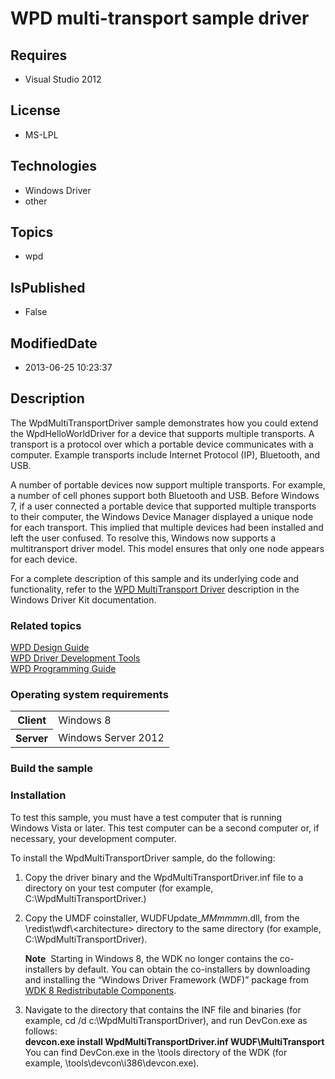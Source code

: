 # WPD multi-transport sample driver
## Requires
* Visual Studio 2012
## License
* MS-LPL
## Technologies
* Windows Driver
* other
## Topics
* wpd
## IsPublished
* False
## ModifiedDate
* 2013-06-25 10:23:37
## Description

<div id="mainSection">
<p>The WpdMultiTransportDriver sample demonstrates how you could extend the WpdHelloWorldDriver for a device that supports multiple transports. A transport is a protocol over which a portable device communicates with a computer. Example transports include Internet
 Protocol (IP), Bluetooth, and USB. </p>
<p>A number of portable devices now support multiple transports. For example, a number of cell phones support both Bluetooth and USB. Before Windows 7, if a user connected a portable device that supported multiple transports to their computer, the Windows Device
 Manager displayed a unique node for each transport. This implied that multiple devices had been installed and left the user confused. To resolve this, Windows now supports a multitransport driver model. This model ensures that only one node appears for each
 device.</p>
<p>For a complete description of this sample and its underlying code and functionality, refer to the
<a href="http://msdn.microsoft.com/en-us/library/windows/hardware/ff597709">WPD MultiTransport Driver</a> description in the Windows Driver Kit documentation.</p>
<h3><a id="related_topics"></a>Related topics</h3>
<dl><dt><a href="http://msdn.microsoft.com/en-us/library/windows/hardware/ff597864">WPD Design Guide</a>
</dt><dt><a href="http://msdn.microsoft.com/en-us/library/windows/hardware/ff597568">WPD Driver Development Tools</a>
</dt><dt><a href="http://msdn.microsoft.com/en-us/library/windows/hardware/">WPD Programming Guide</a>
</dt></dl>
<h3>Operating system requirements</h3>
<table>
<tbody>
<tr>
<th>Client</th>
<td><dt>Windows&nbsp;8 </dt></td>
</tr>
<tr>
<th>Server</th>
<td><dt>Windows Server&nbsp;2012 </dt></td>
</tr>
</tbody>
</table>
<h3>Build the sample</h3>
<h3><a id="Installation"></a><a id="installation"></a><a id="INSTALLATION"></a>Installation</h3>
<p>To test this sample, you must have a test computer that is running Windows&nbsp;Vista or later. This test computer can be a second computer or, if necessary, your development computer.</p>
<p>To install the WpdMultiTransportDriver sample, do the following:</p>
<ol>
<li>
<p>Copy the driver binary and the WpdMultiTransportDriver.inf file to a directory on your test computer (for example, C:\WpdMultiTransportDriver.)
</p>
</li><li>
<p>Copy the UMDF coinstaller, WUDFUpdate_<i>MMmmmm</i>.dll, from the \redist\wdf\&lt;architecture&gt; directory to the same directory (for example, C:\WpdMultiTransportDriver).
</p>
<p class="note"><b>Note</b>&nbsp;&nbsp;Starting in Windows&nbsp;8, the WDK no longer contains the co-installers by default. You can obtain the co-installers by downloading and installing the “Windows Driver Framework (WDF)” package from
<a href="http://go.microsoft.com/fwlink/p/?LinkID=226396">WDK 8 Redistributable Components</a>.</p>
</li><li>
<dl><dt>Navigate to the directory that contains the INF file and binaries (for example, cd /d c:\WpdMultiTransportDriver), and run DevCon.exe as follows:
</dt><dt><b>devcon.exe install WpdMultiTransportDriver.inf WUDF\MultiTransport</b> </dt><dt>You can find DevCon.exe in the \tools directory of the WDK (for example, \tools\devcon\i386\devcon.exe).
</dt></dl>
</li></ol>
</div>
